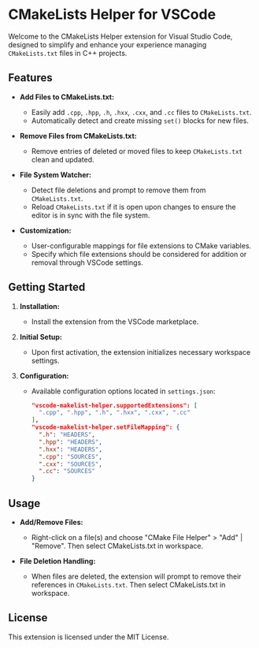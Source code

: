 # CMakeLists Helper for VSCode

Welcome to the CMakeLists Helper extension for Visual Studio Code, designed to simplify and enhance your experience managing `CMakeLists.txt` files in C++ projects.

## Features

- **Add Files to CMakeLists.txt:**
  - Easily add `.cpp`, `.hpp`, `.h`, `.hxx`, `.cxx`, and `.cc` files to `CMakeLists.txt`.
  - Automatically detect and create missing `set()` blocks for new files.
  
- **Remove Files from CMakeLists.txt:**
  - Remove entries of deleted or moved files to keep `CMakeLists.txt` clean and updated.

- **File System Watcher:**
  - Detect file deletions and prompt to remove them from `CMakeLists.txt`.
  - Reload `CMakeLists.txt` if it is open upon changes to ensure the editor is in sync with the file system.

- **Customization:**
  - User-configurable mappings for file extensions to CMake variables.
  - Specify which file extensions should be considered for addition or removal through VSCode settings.

## Getting Started

1. **Installation:**
   - Install the extension from the VSCode marketplace.

2. **Initial Setup:**
   - Upon first activation, the extension initializes necessary workspace settings.

3. **Configuration:**
   - Available configuration options located in `settings.json`:
     ```json
     "vscode-makelist-helper.supportedExtensions": [
       ".cpp", ".hpp", ".h", ".hxx", ".cxx", ".cc"
     ],
     "vscode-makelist-helper.setFileMapping": {
       ".h": "HEADERS",
       ".hpp": "HEADERS",
       ".hxx": "HEADERS",
       ".cpp": "SOURCES",
       ".cxx": "SOURCES",
       ".cc": "SOURCES"
     }
     ```

## Usage

- **Add/Remove Files:**
  - Right-click on a file(s) and choose "CMake File Helper" > "Add" | "Remove". Then select CMakeLists.txt in workspace.

- **File Deletion Handling:**
  - When files are deleted, the extension will prompt to remove their references in `CMakeLists.txt`. Then select CMakeLists.txt in workspace.

## License

This extension is licensed under the MIT License.